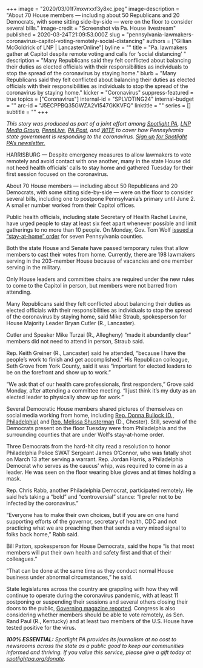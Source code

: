 +++
image = "2020/03/01f7mxvrxxf3y8xc.jpeg"
image-description = "About 70 House members — including about 50 Republicans and 20 Democrats, with some sitting side-by-side — were on the floor to consider several bills."
image-credit = "Screenshot via Pa. House livestream"
published = 2020-03-24T21:09:53.000Z
slug = "pennsylvania-lawmakers-coronavirus-capitol-voting-remotely-social-distancing"
authors = ["Gillian McGoldrick of LNP | LancasterOnline"]
byline = ""
title = "Pa. lawmakers gather at Capitol despite remote voting and calls for ‘social distancing’ "
description = "Many Republicans said they felt conflicted about balancing their duties as elected officials with their responsibilities as individuals to stop the spread of the coronavirus by staying home."
blurb = "Many Republicans said they felt conflicted about balancing their duties as elected officials with their responsibilities as individuals to stop the spread of the coronavirus by staying home."
kicker = "Coronavirus"
suppress-featured = true
topics = ["Coronavirus"]
internal-id = "SPLVOTING24"
internal-budget = ""
arc-id = "J5ECPPBQ35GWZA2VI547GKKVFQ"
linktitle = ""
series = []
subtitle = ""
+++

<i>This story was produced as part of a joint effort among </i><a href="https://www.spotlightpa.org/"><i>Spotlight PA</i></a><i>, </i><a href="https://lancasteronline.com/"><i>LNP Media Group</i></a><i>, </i><a href="https://www.pennlive.com/"><i>PennLive</i></a><i>, </i><a href="https://papost.org/"><i>PA Post</i></a><i>, and </i><a href="https://www.witf.org/"><i>WITF</i></a><i> to cover how Pennsylvania state government is responding to the coronavirus. </i><a href="https://www.spotlightpa.org/newsletters"><i>Sign up for Spotlight PA’s newsletter.</i></a>

HARRISBURG — Despite emergency measures to allow lawmakers to vote remotely and avoid contact with one another, many in the state House did not heed health officials’ calls to stay home and gathered Tuesday for their first session focused on the coronavirus.

About 70 House members — including about 50 Republicans and 20 Democrats, with some sitting side-by-side — were on the floor to consider several bills, including one to postpone Pennsylvania’s primary until June 2. A smaller number worked from their Capitol offices.

Public health officials, including state Secretary of Health Rachel Levine, have urged people to stay at least six feet apart whenever possible and limit gatherings to no more than 10 people. On Monday, Gov. Tom Wolf <a href="https://www.spotlightpa.org/news/2020/03/pennsylvania-coronavirus-stay-at-home-order-tom-wolf/" target=_blank>issued a “stay-at-home” order</a> for seven Pennsylvania counties.

Both the state House and Senate have passed temporary rules that allow members to cast their votes from home. Currently, there are 198 lawmakers serving in the 203-member House because of vacancies and one member serving in the military. 

Only House leaders and committee chairs are required under the new rules to come to the Capitol in person, but members were not barred from attending.

Many Republicans said they felt conflicted about balancing their duties as elected officials with their responsibilities as individuals to stop the spread of the coronavirus by staying home, said Mike Straub, spokesperson for House Majority Leader Bryan Cutler (R., Lancaster). 

Cutler and Speaker Mike Turzai (R., Allegheny) “made it abundantly clear” members did not need to attend in person, Straub said.

<script src="https://www.spotlightpa.org/embed.js" async></script><div data-spl-embed-version="1" data-spl-src="https://www.spotlightpa.org/embeds/donate/"></div>

Rep. Keith Greiner (R., Lancaster) said he attended, “because I have the people’s work to finish and get accomplished.” His Republican colleague, Seth Grove from York County, said it was “important for elected leaders to be on the forefront and show up to work.”

“We ask that of our health care professionals, first responders,” Grove said Monday, after attending a committee meeting. “I just think it’s my duty as an elected leader to physically show up for work.”

Several Democratic House members shared pictures of themselves on social media working from home, including <a href="https://twitter.com/RepDonnaBullock/status/1242455376924033025">Rep. Donna Bullock (D., Philadelphia)</a> and <a href="https://twitter.com/RepShusterman/status/1242467389779759106">Rep. Melissa Shusterman</a> (D., Chester). Still, several of the Democrats present on the floor Tuesday were from Philadelphia and the surrounding counties that are under Wolf’s stay-at-home order.

Three Democrats from the hard-hit city read a resolution to honor Philadelphia Police SWAT Sergeant James O’Connor, who was fatally shot on March 13 after serving a warrant. Rep. Jordan Harris, a Philadelphia Democrat who serves as the caucus’ whip, was required to come in as a leader. He was seen on the floor wearing blue gloves and at times holding a mask.

Rep. Chris Rabb, another Philadelphia Democrat, participated remotely. He said he’s taking a “bold” and “controversial” stance: “I prefer not to be infected by the coronavirus.” 

“Everyone has to make their own choices, but if you are on one hand supporting efforts of the governor, secretary of health, CDC and not practicing what we are preaching then that sends a very mixed signal to folks back home,” Rabb said.

Bill Patton, spokesperson for House Democrats, said the hope “is that most members will put their own health and safety first and that of their colleagues.”

“That can be done at the same time as they conduct normal House business under abnormal circumstances,” he said. 

State legislatures across the country are grappling with how they will continue to operate during the coronavirus pandemic, with at least 11 postponing or suspending their sessions and several others closing their doors to the public, <a href="https://www.governing.com/now/What-Government-Functions-Other-Than-Schools-Are-Starting-to-Close.html">Governing magazine reported</a>. Congress is also considering whether members should be able to vote remotely, as Sen. Rand Paul (R., Kentucky) and at least two members of the U.S. House have tested positive for the virus.

<i><b>100% ESSENTIAL:</b></i><i> Spotlight PA provides its journalism at no cost to newsrooms across the state as a public good to keep our communities informed and thriving. If you value this service, please give a gift today at </i><a href="https://www.spotlightpa.org/donate"><i>spotlightpa.org/donate</i></a><i>.</i>

<script src="https://www.spotlightpa.org/embed.js" async></script><div data-spl-embed-version="1" data-spl-src="https://www.spotlightpa.org/embeds/tips/?tip_text=Do%20you%20have%20a%20tip%20about%20%3Cb%3Ehow%20Pa.'s%20government%20is%20responding%20to%20the%20coronavirus%3C%2Fb%3E%3F%20Tell%20us."></div>
